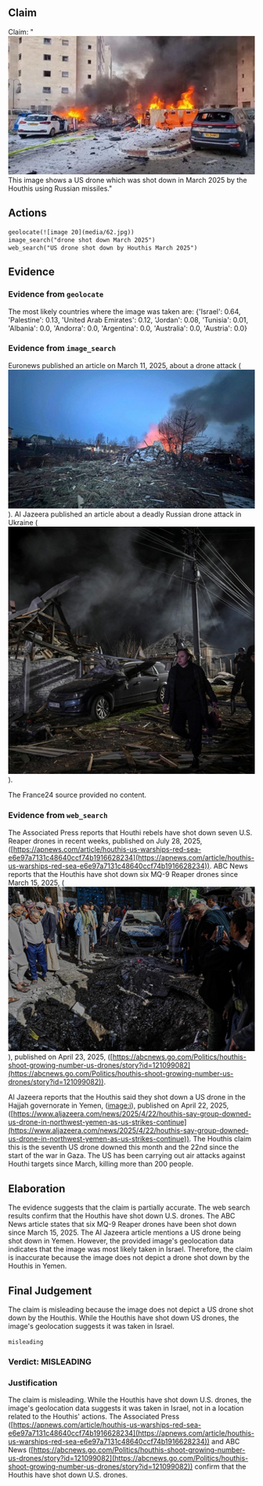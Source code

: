 ## Claim
Claim: "![image 20](media/62.jpg) This image shows a US drone which was shot down in March 2025 by the Houthis using Russian missiles."

## Actions
```
geolocate(![image 20](media/62.jpg))
image_search("drone shot down March 2025")
web_search("US drone shot down by Houthis March 2025")
```

## Evidence
### Evidence from `geolocate`
The most likely countries where the image was taken are: {'Israel': 0.64, 'Palestine': 0.13, 'United Arab Emirates': 0.12, 'Jordan': 0.08, 'Tunisia': 0.01, 'Albania': 0.0, 'Andorra': 0.0, 'Argentina': 0.0, 'Australia': 0.0, 'Austria': 0.0}

### Evidence from `image_search`
Euronews published an article on March 11, 2025, about a drone attack (![image 2447](media/2025-08-07_20-34-1754598893-122354.jpg)). Al Jazeera published an article about a deadly Russian drone attack in Ukraine (![image 2448](media/2025-08-07_20-34-1754598894-593923.jpg)).

The France24 source provided no content.


### Evidence from `web_search`
The Associated Press reports that Houthi rebels have shot down seven U.S. Reaper drones in recent weeks, published on July 28, 2025, ([https://apnews.com/article/houthis-us-warships-red-sea-e6e97a7131c48640ccf74b1916628234](https://apnews.com/article/houthis-us-warships-red-sea-e6e97a7131c48640ccf74b1916628234)). ABC News reports that the Houthis have shot down six MQ-9 Reaper drones since March 15, 2025, (![image 2453](media/2025-08-07_20-36-1754598965-394113.jpg)), published on April 23, 2025, ([https://abcnews.go.com/Politics/houthis-shoot-growing-number-us-drones/story?id=121099082](https://abcnews.go.com/Politics/houthis-shoot-growing-number-us-drones/story?id=121099082)).

Al Jazeera reports that the Houthis said they shot down a US drone in the Hajjah governorate in Yemen, (<image:i>), published on April 22, 2025, ([https://www.aljazeera.com/news/2025/4/22/houthis-say-group-downed-us-drone-in-northwest-yemen-as-us-strikes-continue](https://www.aljazeera.com/news/2025/4/22/houthis-say-group-downed-us-drone-in-northwest-yemen-as-us-strikes-continue)). The Houthis claim this is the seventh US drone downed this month and the 22nd since the start of the war in Gaza. The US has been carrying out air attacks against Houthi targets since March, killing more than 200 people.


## Elaboration
The evidence suggests that the claim is partially accurate. The web search results confirm that the Houthis have shot down U.S. drones. The ABC News article states that six MQ-9 Reaper drones have been shot down since March 15, 2025. The Al Jazeera article mentions a US drone being shot down in Yemen. However, the provided image's geolocation data indicates that the image was most likely taken in Israel. Therefore, the claim is inaccurate because the image does not depict a drone shot down by the Houthis in Yemen.


## Final Judgement
The claim is misleading because the image does not depict a US drone shot down by the Houthis. While the Houthis have shot down US drones, the image's geolocation suggests it was taken in Israel.

`misleading`

### Verdict: MISLEADING

### Justification
The claim is misleading. While the Houthis have shot down U.S. drones, the image's geolocation data suggests it was taken in Israel, not in a location related to the Houthis' actions. The Associated Press ([https://apnews.com/article/houthis-us-warships-red-sea-e6e97a7131c48640ccf74b1916628234](https://apnews.com/article/houthis-us-warships-red-sea-e6e97a7131c48640ccf74b1916628234)) and ABC News ([https://abcnews.go.com/Politics/houthis-shoot-growing-number-us-drones/story?id=121099082](https://abcnews.go.com/Politics/houthis-shoot-growing-number-us-drones/story?id=121099082)) confirm that the Houthis have shot down U.S. drones.

